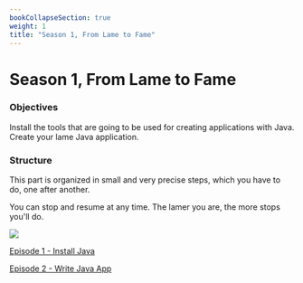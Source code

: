 ```yaml
---
bookCollapseSection: true
weight: 1
title: "Season 1, From Lame to Fame"
---
```


# Season 1, From Lame to Fame

### Objectives

Install the tools that are going to be used for creating applications with Java. Create your lame Java application.

### Structure

This part is organized in small and very precise steps, which you have to do, one after another. 

You can stop and resume at any time. The lamer you are, the more stops you'll do.

![](/lame.gif)

[Episode 1 - Install Java](./episode_1/)

[Episode 2 - Write Java App](./episode_2/)
